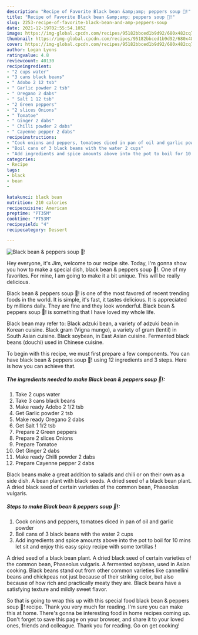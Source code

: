 ```yaml
---
description: "Recipe of Favorite Black bean &amp;amp; peppers soup 🥣!"
title: "Recipe of Favorite Black bean &amp;amp; peppers soup 🥣!"
slug: 2253-recipe-of-favorite-black-bean-and-amp-peppers-soup
date: 2021-12-19T02:55:54.105Z
image: https://img-global.cpcdn.com/recipes/95182bbced1b9d92/680x482cq70/black-bean-peppers-soup-recipe-main-photo.jpg
thumbnail: https://img-global.cpcdn.com/recipes/95182bbced1b9d92/680x482cq70/black-bean-peppers-soup-recipe-main-photo.jpg
cover: https://img-global.cpcdn.com/recipes/95182bbced1b9d92/680x482cq70/black-bean-peppers-soup-recipe-main-photo.jpg
author: Logan Lyons
ratingvalue: 4.8
reviewcount: 40130
recipeingredient:
- "2 cups water"
- "3 cans black beans"
- " Adobo 2 12 tsb"
- " Garlic powder 2 tsb"
- " Oregano 2 dabs"
- " Salt 1 12 tsb"
- "2 Green peppers"
- "2 slices Onions"
- " Tomatoe"
- " Ginger 2 dabs"
- " Chilli powder 2 dabs"
- " Cayenne pepper 2 dabs"
recipeinstructions:
- "Cook onions and peppers, tomatoes diced in pan of oil and garlic powder"
- "Boil cans of 3 black beans with the water 2 cups"
- "Add ingredients and spice amounts above into the pot to boil for 10 mins let sit and enjoy this easy spicy recipe with some tortillas !"
categories:
- Recipe
tags:
- black
- bean
- 

katakunci: black bean  
nutrition: 210 calories
recipecuisine: American
preptime: "PT35M"
cooktime: "PT53M"
recipeyield: "4"
recipecategory: Dessert

---
```



![Black bean &amp; peppers soup 🥣!](https://img-global.cpcdn.com/recipes/95182bbced1b9d92/680x482cq70/black-bean-peppers-soup-recipe-main-photo.jpg)

Hey everyone, it's Jim, welcome to our recipe site. Today, I'm gonna show you how to make a special dish, black bean &amp; peppers soup 🥣!. One of my favorites. For mine, I am going to make it a bit unique. This will be really delicious.

Black bean &amp; peppers soup 🥣! is one of the most favored of recent trending foods in the world. It is simple, it's fast, it tastes delicious. It is appreciated by millions daily. They are fine and they look wonderful. Black bean &amp; peppers soup 🥣! is something that I have loved my whole life.

Black bean may refer to: Black adzuki bean, a variety of adzuki bean in Korean cuisine. Black gram (Vigna mungo), a variety of gram (lentil) in South Asian cuisine. Black soybean, in East Asian cuisine. Fermented black beans (douchi) used in Chinese cuisine.


To begin with this recipe, we must first prepare a few components. You can have black bean &amp; peppers soup 🥣! using 12 ingredients and 3 steps. Here is how you can achieve that.

<!--inarticleads1-->

##### The ingredients needed to make Black bean &amp; peppers soup 🥣!:

1. Take 2 cups water
1. Take 3 cans black beans
1. Make ready  Adobo 2 1/2 tsb
1. Get  Garlic powder 2 tsb
1. Make ready  Oregano 2 dabs
1. Get  Salt 1 1/2 tsb
1. Prepare 2 Green peppers
1. Prepare 2 slices Onions
1. Prepare  Tomatoe
1. Get  Ginger 2 dabs
1. Make ready  Chilli powder 2 dabs
1. Prepare  Cayenne pepper 2 dabs


Black beans make a great addition to salads and chili or on their own as a side dish. A bean plant with black seeds. A dried seed of a black bean plant. A dried black seed of certain varieties of the common bean, Phaseolus vulgaris. 

<!--inarticleads2-->

##### Steps to make Black bean &amp; peppers soup 🥣!:

1. Cook onions and peppers, tomatoes diced in pan of oil and garlic powder
1. Boil cans of 3 black beans with the water 2 cups
1. Add ingredients and spice amounts above into the pot to boil for 10 mins let sit and enjoy this easy spicy recipe with some tortillas !


A dried seed of a black bean plant. A dried black seed of certain varieties of the common bean, Phaseolus vulgaris. A fermented soybean, used in Asian cooking. Black beans stand out from other common varieties like cannellini beans and chickpeas not just because of their striking color, but also because of how rich and practically meaty they are. Black beans have a satisfying texture and mildly sweet flavor. 

So that is going to wrap this up with this special food black bean &amp; peppers soup 🥣! recipe. Thank you very much for reading. I'm sure you can make this at home. There's gonna be interesting food in home recipes coming up. Don't forget to save this page on your browser, and share it to your loved ones, friends and colleague. Thank you for reading. Go on get cooking!
